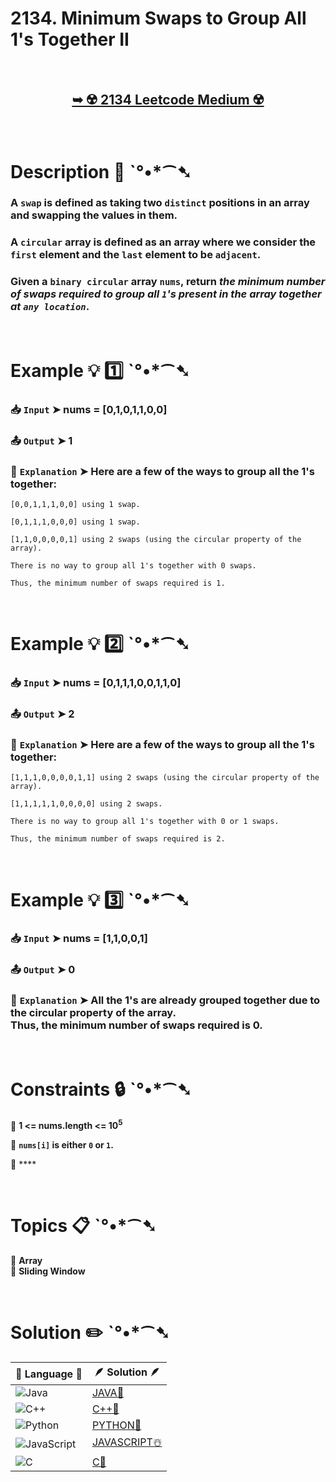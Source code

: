 # 2134. Minimum Swaps to Group All 1's Together II

</br>

<h2 align="center"> 

<a href="https://leetcode.com/problems/minimum-swaps-to-group-all-1s-together-ii/description/?envType=daily-question&envId=2024-08-02"><strong>➥ ☢️ 2134 Leetcode Medium ☢️ </strong></a>
</h2>

</br>

# Description 📜 ˋ°•*⁀➷

### A `swap` is defined as taking two `distinct` positions in an array and swapping the values in them.

### A `circular` array is defined as an array where we consider the `first` element and the `last` element to be `adjacent`.

### Given a `binary circular` array `nums`, return *the minimum number of swaps required to group all `1`'s present in the array together at `any location`*.

</br>

# Example 💡 1️⃣ ˋ°•*⁀➷

  ### 📥 `Input`  ➤ nums = [0,1,0,1,1,0,0]

  ### 📤 `Output`  ➤ 1

  ### 🔦 `Explanation`  ➤  Here are a few of the ways to group all the 1's together:
    [0,0,1,1,1,0,0] using 1 swap.

    [0,1,1,1,0,0,0] using 1 swap.

    [1,1,0,0,0,0,1] using 2 swaps (using the circular property of the array).

    There is no way to group all 1's together with 0 swaps.

    Thus, the minimum number of swaps required is 1.

</br>

# Example 💡 2️⃣ ˋ°•*⁀➷

  ### 📥 `Input` ➤ nums = [0,1,1,1,0,0,1,1,0]

  ### 📤 `Output`  ➤ 2

  ### 🔦 `Explanation` ➤ Here are a few of the ways to group all the 1's together:

    [1,1,1,0,0,0,0,1,1] using 2 swaps (using the circular property of the array).
    
    [1,1,1,1,1,0,0,0,0] using 2 swaps.
    
    There is no way to group all 1's together with 0 or 1 swaps.
    
    Thus, the minimum number of swaps required is 2.


</br>

# Example 💡 3️⃣ ˋ°•*⁀➷

  ### 📥 `Input` ➤  nums = [1,1,0,0,1]

  ### 📤 `Output`  ➤ 0

  ### 🔦 `Explanation`  ➤ All the 1's are already grouped together due to the circular property of the array.</br> Thus, the minimum number of swaps required is 0.

</br>

# Constraints 🔒 ˋ°•*⁀➷

🔹 **1 <= nums.length <= 10<sup>5</sup>** </br>

🔹 **`nums[i]` is either `0` or `1`.** </br>

🔹 **** </br>

</br>

# Topics 📋 ˋ°•*⁀➷

🔸 **Array**  </br>
🔸 **Sliding Window**  </br>


</br>


# Solution ✏️ ˋ°•*⁀➷

| 📒 Language 📒  | 🪶 Solution 🪶 |
| ------------- | ------------- |
|  ![Java](https://img.shields.io/badge/java-%23ED8B00.svg?style=for-the-badge&logo=openjdk&logoColor=white)  | [JAVA🍁](https://github.com/Prakhar-002/LEETCODE/blob/main/%F0%9F%93%9C%20Daily%20Challange%20%F0%9F%92%A1/08%20August%20%F0%9F%8F%B5%EF%B8%8F%202024/02%20-%2008%20-%202024%20---%202134.%20Minimum%20Swaps%20to%20Group%20All%201's%20Together%20II%20%E2%98%83%EF%B8%8F%20%F0%9F%8D%81%20%F0%9F%8D%B0%20%F0%9F%8E%B2%20%F0%9F%92%96/%F0%9F%8D%81JAVA-2134-MinimumSwapsToGroupAll1-sTogether-II.java) |
|  ![C++](https://img.shields.io/badge/c++-%2300599C.svg?style=for-the-badge&logo=c%2B%2B&logoColor=white)  | [C++🎲](https://github.com/Prakhar-002/LEETCODE/blob/main/%F0%9F%93%9C%20Daily%20Challange%20%F0%9F%92%A1/08%20August%20%F0%9F%8F%B5%EF%B8%8F%202024/02%20-%2008%20-%202024%20---%202134.%20Minimum%20Swaps%20to%20Group%20All%201's%20Together%20II%20%E2%98%83%EF%B8%8F%20%F0%9F%8D%81%20%F0%9F%8D%B0%20%F0%9F%8E%B2%20%F0%9F%92%96/%F0%9F%8E%B2CPP-2134-MinimumSwapsToGroupAll1-sTogether-II.cpp)  |
|  ![Python](https://img.shields.io/badge/python-3670A0?style=for-the-badge&logo=python&logoColor=ffdd54)    | [PYTHON🍰](https://github.com/Prakhar-002/LEETCODE/blob/main/%F0%9F%93%9C%20Daily%20Challange%20%F0%9F%92%A1/08%20August%20%F0%9F%8F%B5%EF%B8%8F%202024/02%20-%2008%20-%202024%20---%202134.%20Minimum%20Swaps%20to%20Group%20All%201's%20Together%20II%20%E2%98%83%EF%B8%8F%20%F0%9F%8D%81%20%F0%9F%8D%B0%20%F0%9F%8E%B2%20%F0%9F%92%96/%F0%9F%8D%B0PYTHON-2134-MinimumSwapsToGroupAll1-sTogether-II.py) |
| ![JavaScript](https://img.shields.io/badge/javascript-%23323330.svg?style=for-the-badge&logo=javascript&logoColor=%23F7DF1E)   | [JAVASCRIPT☃️](https://github.com/Prakhar-002/LEETCODE/blob/main/%F0%9F%93%9C%20Daily%20Challange%20%F0%9F%92%A1/08%20August%20%F0%9F%8F%B5%EF%B8%8F%202024/02%20-%2008%20-%202024%20---%202134.%20Minimum%20Swaps%20to%20Group%20All%201's%20Together%20II%20%E2%98%83%EF%B8%8F%20%F0%9F%8D%81%20%F0%9F%8D%B0%20%F0%9F%8E%B2%20%F0%9F%92%96/%E2%98%83%EF%B8%8FJAVASCRIPT-2134-MinimumSwapsToGroupAll1-sTogether-II.js) |
|   ![C](https://img.shields.io/badge/c-%2300599C.svg?style=for-the-badge&logo=c&logoColor=white)   | [C💖](https://github.com/Prakhar-002/LEETCODE/blob/main/%F0%9F%93%9C%20Daily%20Challange%20%F0%9F%92%A1/08%20August%20%F0%9F%8F%B5%EF%B8%8F%202024/02%20-%2008%20-%202024%20---%202134.%20Minimum%20Swaps%20to%20Group%20All%201's%20Together%20II%20%E2%98%83%EF%B8%8F%20%F0%9F%8D%81%20%F0%9F%8D%B0%20%F0%9F%8E%B2%20%F0%9F%92%96/%F0%9F%92%96C-2134-MinimumSwapsToGroupAll1-sTogether-II.c)  |
